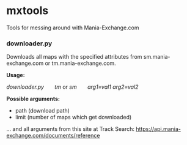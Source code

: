 # mxtools
Tools for messing around with Mania-Exchange.com

### downloader.py
Downloads all maps with the specified attributes from sm.mania-exchange.com or tm.mania-exchange.com.

**Usage:**

*downloader.py*    *tm* or *sm*    *arg1=val1 arg2=val2*

**Possible arguments:**
- path (download path)
- limit (number of maps which get downloaded)

... and all arguments from this site at Track Search: https://api.mania-exchange.com/documents/reference
